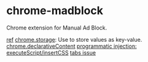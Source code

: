 # chrome-madblock
Chrome extension for Manual Ad Block.

[ref](https://developer.chrome.com/extensions/getstarted)
[chrome.storage](https://developer.chrome.com/apps/storage): Use to store values as key-value.
[chrome.declarativeContent](https://developer.chrome.com/declarativeContent)
[programmatic injection: executeScript/insertCSS](https://developer.chrome.com/extensions/content_scripts#pi)
[tabs issue](https://stackoverflow.com/questions/37694611/chrome-tabs-executescript-tabs-are-not-defined?utm_medium=organic&utm_source=google_rich_qa&utm_campaign=google_rich_qa)
